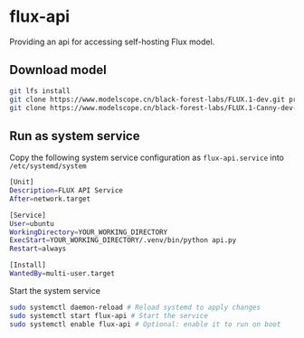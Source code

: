 # flux-api

Providing an api for accessing self-hosting Flux model.

## Download model

```bash
git lfs install
git clone https://www.modelscope.cn/black-forest-labs/FLUX.1-dev.git pretrained_models/FLUX.1-dev
git clone https://www.modelscope.cn/black-forest-labs/FLUX.1-Canny-dev-lora.git pretrained_models/FLUX.1-Canny-dev-lora
```

## Run as system service

Copy the following system service configuration as `flux-api.service` into `/etc/systemd/system`

```bash
[Unit]
Description=FLUX API Service
After=network.target

[Service]
User=ubuntu
WorkingDirectory=YOUR_WORKING_DIRECTORY
ExecStart=YOUR_WORKING_DIRECTORY/.venv/bin/python api.py
Restart=always

[Install]
WantedBy=multi-user.target
```

Start the system service

```bash
sudo systemctl daemon-reload # Reload systemd to apply changes
sudo systemctl start flux-api # Start the service
sudo systemctl enable flux-api # Optional: enable it to run on boot
```
